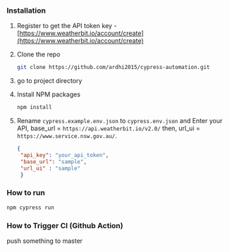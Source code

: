 <!-- GETTING STARTED -->
### Installation
1. Register to get the API token key -  [https://www.weatherbit.io/account/create](https://www.weatherbit.io/account/create)
2. Clone the repo
   ```sh
   git clone https://github.com/ardhi2015/cypress-automation.git
   ```
3. go to project directory

4. Install NPM packages
   ```sh
   npm install
   ```
5. Rename `cypress.example.env.json` to `cypress.env.json` and Enter your API, base_url = `https://api.weatherbit.io/v2.0/`  then, url_ui = `https://www.service.nsw.gov.au/`.
   ```json
   {
    "api_key": "your_api_token",
    "base_url": "sample",
    "url_ui" : "sample"
    }
   ```

### How to run
  ```sh
  npm cypress run
  ```

### How to Trigger CI (Github Action)
push something to master